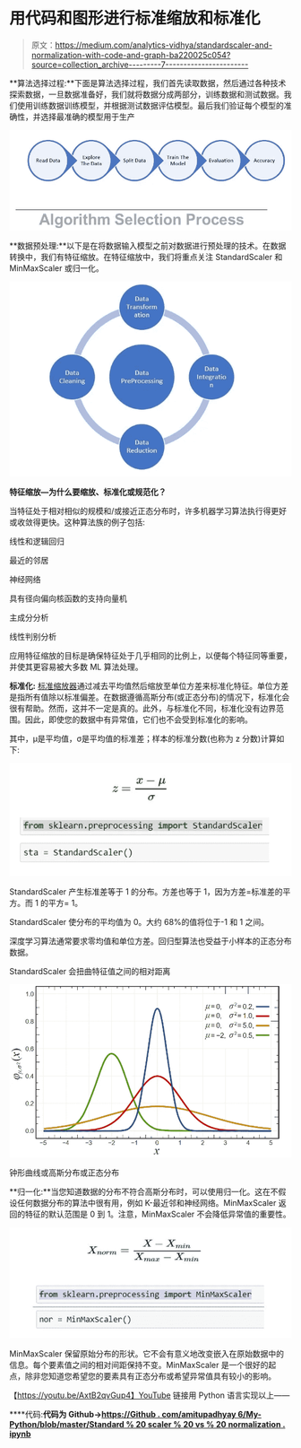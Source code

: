 # 用代码和图形进行标准缩放和标准化

> 原文：<https://medium.com/analytics-vidhya/standardscaler-and-normalization-with-code-and-graph-ba220025c054?source=collection_archive---------7----------------------->

**算法选择过程:**下面是算法选择过程，我们首先读取数据，然后通过各种技术探索数据，一旦数据准备好，我们就将数据分成两部分，训练数据和测试数据。我们使用训练数据训练模型，并根据测试数据评估模型。最后我们验证每个模型的准确性，并选择最准确的模型用于生产

![](img/ec1d7b9cfabab95005c5a1ccb2276386.png)

**数据预处理:**以下是在将数据输入模型之前对数据进行预处理的技术。在数据转换中，我们有特征缩放。在特征缩放中，我们将重点关注 StandardScaler 和 MinMaxScaler 或归一化。

![](img/19491a18a68039ada5ae9a4be9fd9e4a.png)

**特征缩放—为什么要缩放、标准化或规范化？**

当特征处于相对相似的规模和/或接近正态分布时，许多机器学习算法执行得更好或收敛得更快。这种算法族的例子包括:

线性和逻辑回归

最近的邻居

神经网络

具有径向偏向核函数的支持向量机

主成分分析

线性判别分析

应用特征缩放的目标是确保特征处于几乎相同的比例上，以便每个特征同等重要，并使其更容易被大多数 ML 算法处理。

**标准化:** [标准缩放器](https://scikit-learn.org/stable/modules/generated/sklearn.preprocessing.StandardScaler.html)通过减去平均值然后缩放至单位方差来标准化特征。单位方差是指所有值除以标准偏差。在数据遵循高斯分布(或正态分布)的情况下，标准化会很有帮助。然而，这并不一定是真的。此外，与标准化不同，标准化没有边界范围。因此，即使您的数据中有异常值，它们也不会受到标准化的影响。

其中，μ是平均值，σ是平均值的标准差；样本的标准分数(也称为 z 分数)计算如下:

![](img/118324373b2c9a1a10149cf27c122a9c.png)

StandardScaler 产生标准差等于 1 的分布。方差也等于 1，因为方差=标准差的平方。而 1 的平方= 1。

StandardScaler 使分布的平均值为 0。大约 68%的值将位于-1 和 1 之间。

深度学习算法通常要求零均值和单位方差。回归型算法也受益于小样本的正态分布数据。

StandardScaler 会扭曲特征值之间的相对距离

![](img/113d9d1bec9861ec440c1166ebd37760.png)

钟形曲线或高斯分布或正态分布

**归一化:**当您知道数据的分布不符合高斯分布时，可以使用归一化。这在不假设任何数据分布的算法中很有用，例如 K-最近邻和神经网络。MinMaxScaler 返回的特征的默认范围是 0 到 1。注意，MinMaxScaler 不会降低异常值的重要性。

![](img/778b2fe92c24a4288663de25553f0c5a.png)

MinMaxScaler 保留原始分布的形状。它不会有意义地改变嵌入在原始数据中的信息。每个要素值之间的相对间距保持不变。MinMaxScaler 是一个很好的起点，除非您知道您希望您的要素具有正态分布或希望异常值具有较小的影响。

【https://youtu.be/AxtB2qvGup4】YouTube 链接用 Python 语言实现以上——[](https://youtu.be/AxtB2qvGup4)

****代码:**代码为 Github→[https://Github . com/amitupadhyay 6/My-Python/blob/master/Standard % 20 scaler % 20 vs % 20 normalization . ipynb](https://github.com/amitupadhyay6/My-Python/blob/master/Standard%20Scaler%20vs%20Normalization.ipynb)**